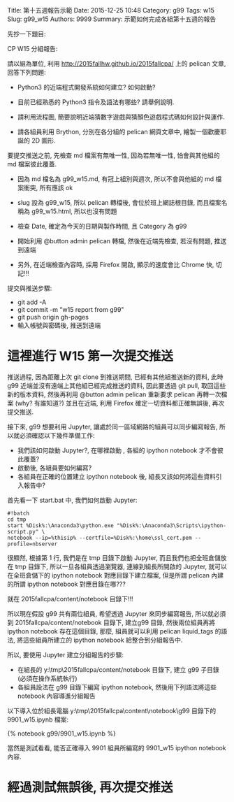 Title: 第十五週報告示範
Date: 2015-12-25 10:48
Category: g99
Tags: w15
Slug: g99_w15
Authors: 9999
Summary: 示範如何完成各組第十五週的報告

先抄一下題目:

CP W15 分組報告:

請以組為單位, 利用 <http://2015fallhw.github.io/2015fallcpa/> 上的 pelican 文章, 回答下列問題:

* Python3 的近端程式開發系統如何建立? 如何啟動?

* 目前已經熟悉的 Python3 指令及語法有哪些? 請舉例說明.

* 請利用流程圖, 簡要說明近端猜數字遊戲與猜顏色遊戲程式碼如何設計與運作.

* 請各組員利用 Brython, 分別在各分組的 pelican 網頁文章中, 繪製一個歡慶耶誕的 2D 圖形.

要提交推送之前, 先檢查 md 檔案有無唯一性, 因為若無唯一性, 怕會與其他組的 md 檔案彼此覆蓋.

* 因為 md 檔名為 g99_w15.md, 有冠上組別與週次, 所以不會與他組的 md 檔案衝突, 所有應該 ok

* slug 設為 g99_w15, 所以 pelican 轉檔後, 會位於班上網誌根目錄,  而且檔案名稱為 g99_w15.html, 所以也沒有問題

* 檢查 Date, 確定為今天的日期與製作時間, 且 Category 為 g99

* 開始利用 @button admin pelican 轉檔, 然後在近端先檢查, 若沒有問題, 推送到遠端

* 另外, 在近端檢查內容時, 採用 Firefox 開啟, 顯示的速度會比 Chrome 快,  切記!!!

提交與推送步驟:

* git add -A
* git commit -m "w15 report from g99"
* git push origin gh-pages
* 輸入帳號與密碼後, 推送到遠端

# 這裡進行 W15 第一次提交推送

推送過程, 因為距離上次 git clone 到推送期間, 已經有其他組推送新的資料, 此時 g99 近端並沒有遠端上其他組已經完成推送的資料, 因此要透過 git pull, 取回這些新的版本資料, 然後再利用 @button admin pelican 重新要求 pelican 再轉一次檔案 (why? 有誰知道?)
並且在近端, 利用 Firefox 確定一切資料都正確無誤後, 再次提交推送.

接下來, g99 想要利用 Jupyter, 讓處於同一區域網路的組員可以同步編寫報告, 所以就必須確認以下幾件準備工作:

* 我們該如何啟動 Jupyter?, 在哪裡啟動 , 各組的 ipython notebook 才不會彼此覆蓋?
* 啟動後, 各組員要如何編寫?
* 各組員在正確的位置建立 ipython notebook 後, 組長又該如何將這些資料引入報告中?

首先看一下 start.bat 中, 我們如何啟動 Jupyter:

    #!batch
    cd tmp
    start %Disk%:\Anaconda3\python.exe "%Disk%:\Anaconda3\Scripts\ipython-script.py" \ 
    notebook --ip=%thisip% --certfile=%Disk%:\home\ssl_cert.pem --profile=nbserver
    
很顯然, 根據第 1 行, 我們是在 tmp 目錄下啟動 Jupyter, 而且我們也把全班倉儲放在 tmp 目錄下, 所以一旦各組員透過瀏覽器, 連線到組長所開啟的 Jupyter, 就可以在全班倉儲下的 ipython notebook 對應目錄下建立檔案, 但是所謂 pelican 內建的所謂 ipython notebook 對應目錄在哪???

就在 2015fallcpa/content/notebook 目錄下!!!

所以現在假設 g99 共有兩位組員, 希望透過 Jupyter 來同步編寫報告, 所以就必須到 2015fallcpa/content/notebook 目錄下, 建立g99 目錄, 然後兩位組員再將 ipython notebook 存在這個目錄, 那麼, 組員就可以利用 pelican liquid_tags 的語法, 將這些組員所建立的 ipython notebook 給整合到分組報告中.

所以, 要使用 Jupyter 建立分組報告的步驟:

* 在組長的  y:\tmp\2015fallcpa/content/notebook 目錄下, 建立 g99 子目錄 (必須在操作系統執行)
* 各組員設法在 g99 目錄下編寫 ipython notebook, 然後用下列語法將這些 notebook 內容導進分組報告

以下導入位於組長電腦 y:\tmp\2015fallcpa\content\notebook\g99 目錄下的 9901_w15.ipynb 檔案:

{% notebook g99/9901_w15.ipynb %}

當然是測試看看, 能否正確導入 9901 組員所編寫的 9901_w15 ipython notebook 內容.

# 經過測試無誤後, 再次提交推送





